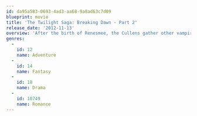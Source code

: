 ```yaml
---
id: da95a583-0693-4ad3-aa68-9a8ad63c7d09
blueprint: movie
title: 'The Twilight Saga: Breaking Dawn - Part 2'
release_date: '2012-11-13'
overview: 'After the birth of Renesmee, the Cullens gather other vampire clans in order to protect the child from a false allegation that puts the family in front of the Volturi.'
genres:
  -
    id: 12
    name: Adventure
  -
    id: 14
    name: Fantasy
  -
    id: 18
    name: Drama
  -
    id: 10749
    name: Romance
---
```

